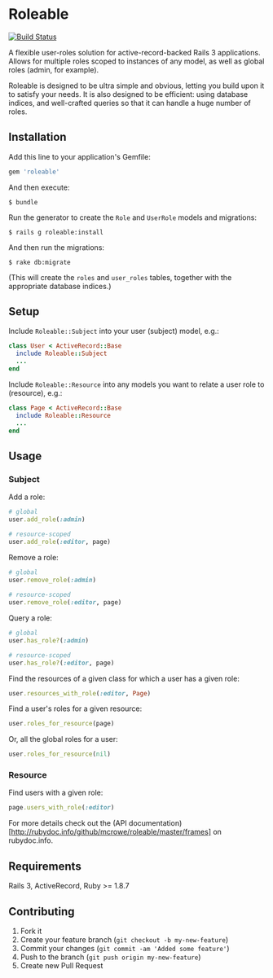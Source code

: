 # Roleable

[![Build Status](https://secure.travis-ci.org/mcrowe/roleable.png?branch=master)](http://travis-ci.org/mcrowe/roleable)

A flexible user-roles solution for active-record-backed Rails 3 applications. Allows for multiple roles scoped to instances of any model, as well as global roles (admin, for example). 

Roleable is designed to be ultra simple and obvious, letting you build upon it to satisfy your needs. It is also designed to be efficient: using database indices, and well-crafted queries so that it can handle a huge number of roles.

## Installation

Add this line to your application's Gemfile:

```ruby
gem 'roleable'
```

And then execute:

    $ bundle

Run the generator to create the `Role` and `UserRole` models and migrations:

    $ rails g roleable:install
    
And then run the migrations:

    $ rake db:migrate
    
(This will create the `roles` and `user_roles` tables, together with the appropriate database indices.)

## Setup
    
Include `Roleable::Subject` into your user (subject) model, e.g.:

```ruby
class User < ActiveRecord::Base
  include Roleable::Subject
  ...
end
```  

Include `Roleable::Resource` into any models you want to relate a user role to (resource), e.g.:

```ruby
class Page < ActiveRecord::Base
  include Roleable::Resource
  ...
end
```

## Usage

### Subject

Add a role:

```ruby
# global
user.add_role(:admin)

# resource-scoped
user.add_role(:editor, page)
```

Remove a role:

```ruby
# global
user.remove_role(:admin)
  
# resource-scoped
user.remove_role(:editor, page)
```
  
Query a role:

```ruby
# global
user.has_role?(:admin)

# resource-scoped
user.has_role?(:editor, page)
```
  
Find the resources of a given class for which a user has a given role:

```ruby
user.resources_with_role(:editor, Page)
```  

Find a user's roles for a given resource:

```ruby
user.roles_for_resource(page)
```

Or, all the global roles for a user:

```ruby
user.roles_for_resource(nil)
```
  
### Resource

Find users with a given role:

```ruby
page.users_with_role(:editor)
```

For more details check out the (API documentation)[http://rubydoc.info/github/mcrowe/roleable/master/frames] on rubydoc.info.
 
## Requirements

Rails 3, ActiveRecord, Ruby >= 1.8.7

## Contributing

1. Fork it
2. Create your feature branch (`git checkout -b my-new-feature`)
3. Commit your changes (`git commit -am 'Added some feature'`)
4. Push to the branch (`git push origin my-new-feature`)
5. Create new Pull Request